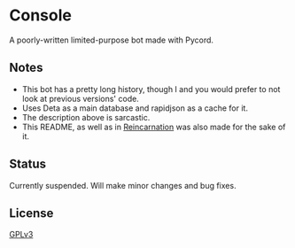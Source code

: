 # Console

A poorly-written limited-purpose bot made with Pycord.

## Notes

* This bot has a pretty long history, though I and you would prefer to not look at previous versions' code.
* Uses Deta as a main database and rapidjson as a cache for it.
* The description above is sarcastic.
* This README, as well as in [Reincarnation](https://github.com/Sokuto-Desu/reincarnation/) was also made for the sake of it.

## Status

Currently suspended. Will make minor changes and bug fixes.

## License

[GPLv3](https://choosealicense.com/licenses/gpl-3.0/)
